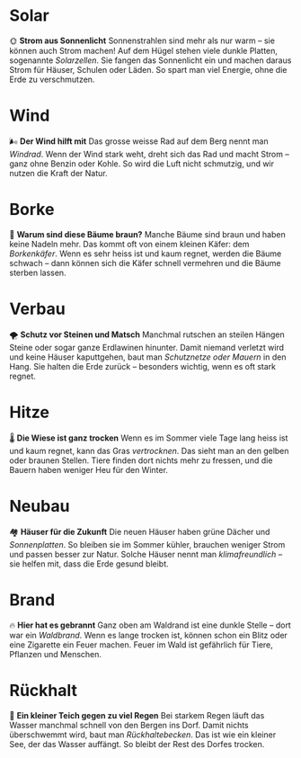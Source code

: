 # Solar
🌞 **Strom aus Sonnenlicht**
Sonnenstrahlen sind mehr als nur warm – sie können auch Strom machen! Auf dem Hügel stehen viele dunkle Platten, sogenannte *Solarzellen*. Sie fangen das Sonnenlicht ein und machen daraus Strom für Häuser, Schulen oder Läden. So spart man viel Energie, ohne die Erde zu verschmutzen.

# Wind
🌬️ **Der Wind hilft mit**
Das grosse weisse Rad auf dem Berg nennt man *Windrad*. Wenn der Wind stark weht, dreht sich das Rad und macht Strom – ganz ohne Benzin oder Kohle. So wird die Luft nicht schmutzig, und wir nutzen die Kraft der Natur.

# Borke
🌳 **Warum sind diese Bäume braun?**
Manche Bäume sind braun und haben keine Nadeln mehr. Das kommt oft von einem kleinen Käfer: dem *Borkenkäfer*. Wenn es sehr heiss ist und kaum regnet, werden die Bäume schwach – dann können sich die Käfer schnell vermehren und die Bäume sterben lassen.

# Verbau
🌪️ **Schutz vor Steinen und Matsch**
Manchmal rutschen an steilen Hängen Steine oder sogar ganze Erdlawinen hinunter. Damit niemand verletzt wird und keine Häuser kaputtgehen, baut man *Schutznetze oder Mauern* in den Hang. Sie halten die Erde zurück – besonders wichtig, wenn es oft stark regnet.

# Hitze
🌡️ **Die Wiese ist ganz trocken**
Wenn es im Sommer viele Tage lang heiss ist und kaum regnet, kann das Gras *vertrocknen*. Das sieht man an den gelben oder braunen Stellen. Tiere finden dort nichts mehr zu fressen, und die Bauern haben weniger Heu für den Winter.

# Neubau
🏘️ **Häuser für die Zukunft**
Die neuen Häuser haben grüne Dächer und *Sonnenplatten*. So bleiben sie im Sommer kühler, brauchen weniger Strom und passen besser zur Natur. Solche Häuser nennt man *klimafreundlich* – sie helfen mit, dass die Erde gesund bleibt.

# Brand
🔥 **Hier hat es gebrannt**
Ganz oben am Waldrand ist eine dunkle Stelle – dort war ein *Waldbrand*. Wenn es lange trocken ist, können schon ein Blitz oder eine Zigarette ein Feuer machen. Feuer im Wald ist gefährlich für Tiere, Pflanzen und Menschen.

# Rückhalt
🚿 **Ein kleiner Teich gegen zu viel Regen**
Bei starkem Regen läuft das Wasser manchmal schnell von den Bergen ins Dorf. Damit nichts überschwemmt wird, baut man *Rückhaltebecken*. Das ist wie ein kleiner See, der das Wasser auffängt. So bleibt der Rest des Dorfes trocken.
